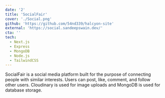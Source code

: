```yaml
---
date: '2'
title: 'SocialFair'
cover: './Social.png'
github: 'https://github.com/54nd339/halcyon-site'
external: 'https://social.sandeepswain.dev/'
cta: ''
tech:
  - Next.js
  - Express
  - MongoDB
  - Node.js
  - TailwindCSS
---
```


SocialFair is a social media platform built for the purpose of connecting people with similar interests. Users can post, like, comment, and follow other users. Cloudinary is used for image uploads and MongoDB is used for database storage.